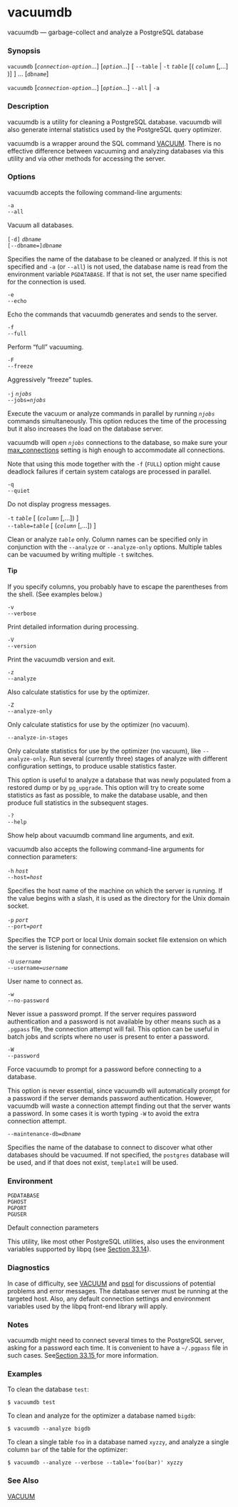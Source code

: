 # vacuumdb

vacuumdb — garbage-collect and analyze a PostgreSQL database

### Synopsis

`vacuumdb` \[_`connection-option`_...\] \[_`option`_...\] \[ `--table` \| `-t` _`table`_ \[\( _`column`_ \[,...\] \)\] \] ... \[_`dbname`_\]

`vacuumdb` \[_`connection-option`_...\] \[_`option`_...\] `--all` \| `-a`

### Description

vacuumdb is a utility for cleaning a PostgreSQL database. vacuumdb will also generate internal statistics used by the PostgreSQL query optimizer.

vacuumdb is a wrapper around the SQL command [VACUUM](https://www.postgresql.org/docs/10/static/sql-vacuum.html). There is no effective difference between vacuuming and analyzing databases via this utility and via other methods for accessing the server.

### Options

vacuumdb accepts the following command-line arguments:

`-a`  
`--all`

Vacuum all databases.

`[-d]` _`dbname`_  
`[--dbname=]`_`dbname`_

Specifies the name of the database to be cleaned or analyzed. If this is not specified and `-a` \(or `--all`\) is not used, the database name is read from the environment variable `PGDATABASE`. If that is not set, the user name specified for the connection is used.

`-e`  
`--echo`

Echo the commands that vacuumdb generates and sends to the server.

`-f`  
`--full`

Perform “full” vacuuming.

`-F`  
`--freeze`

Aggressively “freeze” tuples.

`-j` _`njobs`_  
`--jobs=`_`njobs`_

Execute the vacuum or analyze commands in parallel by running _`njobs`_ commands simultaneously. This option reduces the time of the processing but it also increases the load on the database server.

vacuumdb will open _`njobs`_ connections to the database, so make sure your [max\_connections](https://www.postgresql.org/docs/10/static/runtime-config-connection.html#GUC-MAX-CONNECTIONS) setting is high enough to accommodate all connections.

Note that using this mode together with the `-f` \(`FULL`\) option might cause deadlock failures if certain system catalogs are processed in parallel.

`-q`  
`--quiet`

Do not display progress messages.

`-t` _`table`_ \[ \(_`column`_ \[,...\]\) \]  
`--table=`_`table`_ \[ \(_`column`_ \[,...\]\) \]

Clean or analyze _`table`_ only. Column names can be specified only in conjunction with the `--analyze` or `--analyze-only` options. Multiple tables can be vacuumed by writing multiple `-t` switches.

#### Tip

If you specify columns, you probably have to escape the parentheses from the shell. \(See examples below.\)

`-v`  
`--verbose`

Print detailed information during processing.

`-V`  
`--version`

Print the vacuumdb version and exit.

`-z`  
`--analyze`

Also calculate statistics for use by the optimizer.

`-Z`  
`--analyze-only`

Only calculate statistics for use by the optimizer \(no vacuum\).

`--analyze-in-stages`

Only calculate statistics for use by the optimizer \(no vacuum\), like `--analyze-only`. Run several \(currently three\) stages of analyze with different configuration settings, to produce usable statistics faster.

This option is useful to analyze a database that was newly populated from a restored dump or by `pg_upgrade`. This option will try to create some statistics as fast as possible, to make the database usable, and then produce full statistics in the subsequent stages.

`-?`  
`--help`

Show help about vacuumdb command line arguments, and exit.

vacuumdb also accepts the following command-line arguments for connection parameters:

`-h` _`host`_  
`--host=`_`host`_

Specifies the host name of the machine on which the server is running. If the value begins with a slash, it is used as the directory for the Unix domain socket.

`-p` _`port`_  
`--port=`_`port`_

Specifies the TCP port or local Unix domain socket file extension on which the server is listening for connections.

`-U` _`username`_  
`--username=`_`username`_

User name to connect as.

`-w`  
`--no-password`

Never issue a password prompt. If the server requires password authentication and a password is not available by other means such as a `.pgpass` file, the connection attempt will fail. This option can be useful in batch jobs and scripts where no user is present to enter a password.

`-W`  
`--password`

Force vacuumdb to prompt for a password before connecting to a database.

This option is never essential, since vacuumdb will automatically prompt for a password if the server demands password authentication. However, vacuumdb will waste a connection attempt finding out that the server wants a password. In some cases it is worth typing `-W` to avoid the extra connection attempt.

`--maintenance-db=`_`dbname`_

Specifies the name of the database to connect to discover what other databases should be vacuumed. If not specified, the `postgres` database will be used, and if that does not exist, `template1` will be used.

### Environment

`PGDATABASE`  
`PGHOST`  
`PGPORT`  
`PGUSER`

Default connection parameters

This utility, like most other PostgreSQL utilities, also uses the environment variables supported by libpq \(see [Section 33.14](https://www.postgresql.org/docs/10/static/libpq-envars.html)\).

### Diagnostics

In case of difficulty, see [VACUUM](https://www.postgresql.org/docs/10/static/sql-vacuum.html) and [psql](https://www.postgresql.org/docs/10/static/app-psql.html) for discussions of potential problems and error messages. The database server must be running at the targeted host. Also, any default connection settings and environment variables used by the libpq front-end library will apply.

### Notes

vacuumdb might need to connect several times to the PostgreSQL server, asking for a password each time. It is convenient to have a `~/.pgpass` file in such cases. See[Section 33.15 ](../../iv.-yong-hu-duan-jie-mian/33.-libpq-c-library/33.15.-mi-ma-dang.md)for more information.

### Examples

To clean the database `test`:

```text
$ vacuumdb test
```

To clean and analyze for the optimizer a database named `bigdb`:

```text
$ vacuumdb --analyze bigdb
```

To clean a single table `foo` in a database named `xyzzy`, and analyze a single column `bar` of the table for the optimizer:

```text
$ vacuumdb --analyze --verbose --table='foo(bar)' xyzzy
```

### See Also

[VACUUM](../i.-sql-zhi-ling/vacuum.md)

